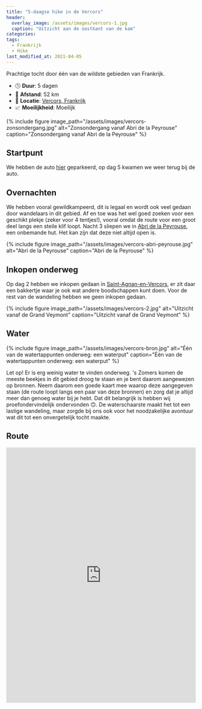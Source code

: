 ```yaml
---
title: "5-daagse hike in de Vercors"
header:
  overlay_image: /assets/images/vercors-1.jpg
  caption: "Uitzicht aan de oostkant van de kam"
categories:
tags:
  - Frankrijk
  - Hike
last_modified_at: 2021-04-05
---
```

Prachtige tocht door één van de wildste gebieden van Frankrijk.

* 🕓 **Duur**: 5 dagen
* 📏 **Afstand**: 52 km
* 📍 **Locatie**: [Vercors, Frankrijk](https://goo.gl/maps/YXoj7vuAhgwBd2p99)
* 📈 **Moeilijkheid**: Moeilijk

{% include figure image_path="/assets/images/vercors-zonsondergang.jpg" alt="Zonsondergang vanaf Abri de la Peyrouse" caption="Zonsondergang vanaf Abri de la Peyrouse" %}

## Startpunt
We hebben de auto [hier](https://goo.gl/maps/jTMgzk45qWfhDa938) geparkeerd, op dag 5 kwamen we weer terug bij de auto.

## Overnachten
We hebben vooral gewildkampeerd, dit is legaal en wordt ook veel gedaan door wandelaars in dit gebied.
Af en toe was het wel goed zoeken voor een geschikt plekje (zeker voor 4 tentjes!), vooral omdat de route voor een groot deel langs een steile klif loopt.
Nacht 3 sliepen we in [Abri de la Peyrouse](https://goo.gl/maps/VfmiVqB5gF4JmRKk7), een onbemande hut.
Het kan zijn dat deze niet altijd open is.

{% include figure image_path="/assets/images/vercors-abri-peyrouse.jpg" alt="Abri de la Peyrouse" caption="Abri de la Peyrouse" %}

## Inkopen onderweg
Op dag 2 hebben we inkopen gedaan in [Saint-Agnan-en-Vercors](https://goo.gl/maps/fj6LgDN9bgDdjJxg7),
er zit daar een bakkertje waar je ook wat andere boodschappen kunt doen.
Voor de rest van de wandeling hebben we geen inkopen gedaan.

{% include figure image_path="/assets/images/vercors-2.jpg" alt="Uitzicht vanaf de Grand Veymont" caption="Uitzicht vanaf de Grand Veymont" %}

## Water
{% include figure image_path="/assets/images/vercors-bron.jpg" alt="Één van de watertappunten onderweg: een waterput" caption="Één van de watertappunten onderweg: een waterput" %}

Let op! Er is erg weinig water te vinden onderweg. 's Zomers komen de meeste beekjes in dit gebied droog te staan en je bent daarom aangewezen op bronnen.
Neem daarom een goede kaart mee waarop deze aangegeven staan (de route loopt langs een paar van deze bronnen) en zorg dat je altijd meer dan genoeg water bij je hebt. Dat dit belangrijk is hebben wij proefondervindelijk ondervonden 🙃. De waterschaarste maakt het tot een lastige wandeling, maar zorgde bij ons ook voor het noodzakelijke avontuur wat dit tot een onvergetelijk tocht maakte.

## Route
<iframe src="https://www.komoot.com/tour/208959169/embed?profile=1" width="100%" height="680" frameborder="0" scrolling="no"></iframe>
